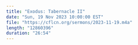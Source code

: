 ```yaml
---
title: "Exodus: Tabernacle II"
date: "Sun, 19 Nov 2023 10:00:00 EST"
file: "https://cflcn.org/sermons/2023-11-19.m4a"
length: "12860396"
duration: "26:54"
---
```

